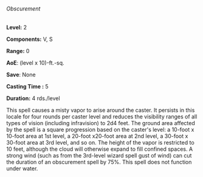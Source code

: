 ###### Obscurement

**Level:** 2

**Components:** V, S

**Range:** 0

**AoE**: (level x 10)-ft.-sq.

**Save**: None

**Casting Time :** 5

**Duration:** 4 rds./level

This spell causes a misty vapor to arise around the caster. It persists in this locale for four rounds per caster level and reduces the visibility ranges of all types of vision (including infravision) to 2d4 feet. The ground area affected by the spell is a square progression based on the caster's level: a 10-foot x 10-foot area at 1st level, a 20-foot x20-foot area at 2nd level, a 30-foot x 30-foot area at 3rd level, and so on. The height of the vapor is restricted to 10 feet, although the cloud will otherwise expand to fill confined spaces. A strong wind (such as from the 3rd-level wizard spell gust of wind) can cut the duration of an obscurement spell by 75%. This spell does not function under water.